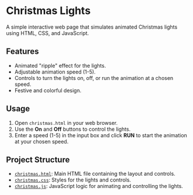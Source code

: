 # Christmas Lights

A simple interactive web page that simulates animated Christmas lights using HTML, CSS, and JavaScript.

## Features

- Animated "ripple" effect for the lights.
- Adjustable animation speed (1-5).
- Controls to turn the lights on, off, or run the animation at a chosen speed.
- Festive and colorful design.

## Usage

1. Open `christmas.html` in your web browser.
2. Use the **On** and **Off** buttons to control the lights.
3. Enter a speed (1-5) in the input box and click **RUN** to start the animation at your chosen speed.

## Project Structure

- [`christmas.html`](christmas.html): Main HTML file containing the layout and controls.
- [`christmas.css`](christmas.css): Styles for the lights and controls.
- [`christmas.js`](christmas.js): JavaScript logic for animating and controlling the lights.



